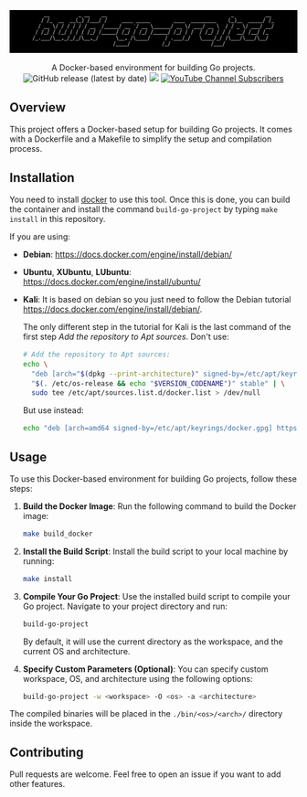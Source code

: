 ![](./.github/banner.png)

<p align="center">
    A Docker-based environment for building Go projects.
    <br>
    <img alt="GitHub release (latest by date)" src="https://img.shields.io/github/v/release/p0dalirius/docker-build-go-project">
    <a href="https://twitter.com/intent/follow?screen_name=podalirius_" title="Follow"><img src="https://img.shields.io/twitter/follow/podalirius_?label=Podalirius&style=social"></a>
    <a href="https://www.youtube.com/c/Podalirius_?sub_confirmation=1" title="Subscribe"><img alt="YouTube Channel Subscribers" src="https://img.shields.io/youtube/channel/subscribers/UCF_x5O7CSfr82AfNVTKOv_A?style=social"></a>
    <br>
</p>


## Overview

This project offers a Docker-based setup for building Go projects. It comes with a Dockerfile and a Makefile to simplify the setup and compilation process.


## Installation

You need to install [docker](https://docs.docker.com/engine/install/ubuntu/) to use this tool. Once this is done, you can build the container and install the command `build-go-project` by typing `make install` in this repository.

If you are using:
 - **Debian**: https://docs.docker.com/engine/install/debian/
 - **Ubuntu**, **XUbuntu**, **LUbuntu**: https://docs.docker.com/engine/install/ubuntu/
 - **Kali**: It is based on debian so you just need to follow the Debian tutorial https://docs.docker.com/engine/install/debian/.

   The only different step in the tutorial for Kali is the last command of the first step _Add the repository to Apt sources_. Don't use:
    ```sh
    # Add the repository to Apt sources:
    echo \
      "deb [arch="$(dpkg --print-architecture)" signed-by=/etc/apt/keyrings/docker.gpg] https://download.docker.com/linux/debian \
      "$(. /etc/os-release && echo "$VERSION_CODENAME")" stable" | \
      sudo tee /etc/apt/sources.list.d/docker.list > /dev/null
    ```
    
    But use instead:
    
    ```sh
    echo "deb [arch=amd64 signed-by=/etc/apt/keyrings/docker.gpg] https://download.docker.com/linux/debian bookworm stable" > /etc/apt/sources.list.d/docker.list
    ```


## Usage

To use this Docker-based environment for building Go projects, follow these steps:

1. **Build the Docker Image**:
   Run the following command to build the Docker image:
   ```sh
   make build_docker
   ```

2. **Install the Build Script**:
   Install the build script to your local machine by running:
   ```sh
   make install
   ```

3. **Compile Your Go Project**:
   Use the installed build script to compile your Go project. Navigate to your project directory and run:
   ```sh
   build-go-project
   ```
   By default, it will use the current directory as the workspace, and the current OS and architecture.

4. **Specify Custom Parameters (Optional)**:
   You can specify custom workspace, OS, and architecture using the following options:
   ```sh
   build-go-project -w <workspace> -O <os> -a <architecture>
   ```

The compiled binaries will be placed in the `./bin/<os>/<arch>/` directory inside the workspace.


## Contributing

Pull requests are welcome. Feel free to open an issue if you want to add other features.
